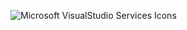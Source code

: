 ![Microsoft VisualStudio Services Icons](https://user-images.githubusercontent.com/106431802/227901647-3860d122-f432-4724-9f12-ce1600580025.png)

